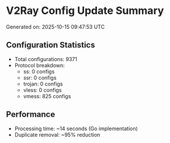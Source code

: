 # V2Ray Config Update Summary
Generated on: 2025-10-15 09:47:53 UTC

## Configuration Statistics
- Total configurations: 9371
- Protocol breakdown:
  - ss: 0 configs
  - ssr: 0 configs
  - trojan: 0 configs
  - vless: 0 configs
  - vmess: 825 configs

## Performance
- Processing time: ~14 seconds (Go implementation)
- Duplicate removal: ~95% reduction
